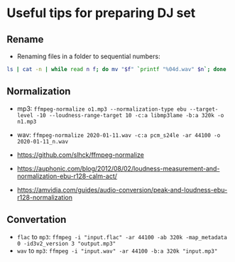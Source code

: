 # Useful tips for preparing DJ set

## Rename

- Renaming files in a folder to sequential numbers:

```sh
ls | cat -n | while read n f; do mv "$f" `printf "%04d.wav" $n`; done
```

## Normalization

- mp3: `ffmpeg-normalize o1.mp3 --normalization-type ebu --target-level -10 --loudness-range-target 10 -c:a libmp3lame -b:a 320k -o n1.mp3`
- wav: `ffmpeg-normalize 2020-01-11.wav -c:a pcm_s24le -ar 44100 -o 2020-01-11_n.wav`

- https://github.com/slhck/ffmpeg-normalize
- https://auphonic.com/blog/2012/08/02/loudness-measurement-and-normalization-ebu-r128-calm-act/
- https://amvidia.com/guides/audio-conversion/peak-and-loudness-ebu-r128-normalization

## Convertation

- `flac` to `mp3`: `ffmpeg -i "input.flac" -ar 44100 -ab 320k -map_metadata 0 -id3v2_version 3 "output.mp3"`
- `wav` to `mp3`: `ffmpeg -i "input.wav" -ar 44100 -b:a 320k "input.mp3"`

